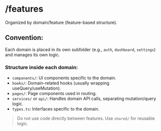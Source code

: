 # /features

Organized by domain/feature (feature-based structure).

## Convention:
Each domain is placed in its own subfolder (e.g., `auth`, `dashboard`, `settings`) and manages its own logic.

### Structure inside each domain:
- `components/`: UI components specific to the domain.
- `hooks/`: Domain-related hooks (usually wrapping useQuery/useMutation).
- `pages/`: Page components used in routing.
- `services/` or `api/`: Handles domain API calls, separating mutation/query logic.
- `types.ts`: Interfaces specific to the domain.

> Do not use code directly between features. Use `shared/` for reusable logic.
